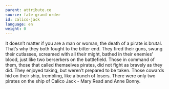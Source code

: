 ```yaml
---
parent: attribute.ce
source: fate-grand-order
id: calico-jack
language: en
weight: 0
---
```


It doesn’t matter if you are a man or woman, the death of a pirate is brutal.
That’s why they both fought to the bitter end.
They fired their guns, swung their cutlasses, screamed with all their might, bathed in their enemies’ blood, just like two berserkers on the battlefield.
Those in command of them, those that called themselves pirates, did not fight as bravely as they did.
They enjoyed taking, but weren’t prepared to be taken.
Those cowards hid on their ship, trembling, like a bunch of losers.
There were only two pirates on the ship of Calico Jack - Mary Read and Anne Bonny.
